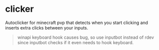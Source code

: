 # clicker

Autoclicker for minecraft pvp that detects when you start clicking and inserts extra clicks between your inputs.

> winapi keyboard hook causes bug, so use inputbot instead of rdev since inputbot checks if it even needs to hook keyboard.
